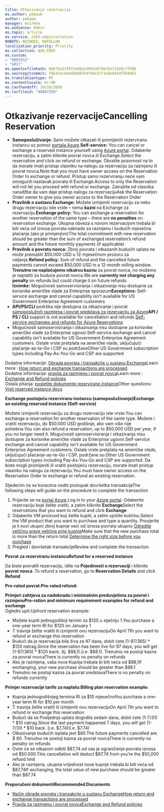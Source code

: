 ```yaml
---
title: Otkazivanje rezervacije
ms.author: pebaum
author: pebaum
manager: mnirkhe
ms.audience: Admin
ms.topic: article
ms.service: o365-administration
ROBOTS: NOINDEX, NOFOLLOW
localization_priority: Priority
ms.collection: Adm_O365
ms.custom:
- "9003552"
- "6817"
ms.openlocfilehash: 04875e33f07c6d0a4306b3579ef81f2d28c7f506
ms.sourcegitcommit: f8b41ecda6db0b8f64fe0c51f1e8e6619f504d61
ms.translationtype: MT
ms.contentlocale: hr-HR
ms.lasthandoff: 10/28/2020
ms.locfileid: "48807250"
---
```

# <a name="cancelling-reservation"></a><span data-ttu-id="284b7-102">Otkazivanje rezervacije</span><span class="sxs-lookup"><span data-stu-id="284b7-102">Cancelling Reservation</span></span>

- <span data-ttu-id="284b7-103">**Samoposluživanje:** Sami možete otkazati ili promijeniti rezerviranu instancu uz pomoć [portala Azure](https://portal.azure.com/#blade/Microsoft_Azure_Reservations/ReservationsBrowseBlade).</span><span class="sxs-lookup"><span data-stu-id="284b7-103">**Self-service:** You can cancel or exchange a reserved instance yourself using [Azure portal](https://portal.azure.com/#blade/Microsoft_Azure_Reservations/ReservationsBrowseBlade).</span></span> <span data-ttu-id="284b7-104">Odaberite rezervaciju, a zatim kliknite povrat novca ili Exchange.</span><span class="sxs-lookup"><span data-stu-id="284b7-104">Select the reservation and click on refund or exchange.</span></span> <span data-ttu-id="284b7-105">Obratite pozornost na to da morate imati pristup vlasniku na nalogu za rezervaciju za razmjenu ili povrat novca.</span><span class="sxs-lookup"><span data-stu-id="284b7-105">Note that you must have owner access on the Reservation Order to exchange or refund.</span></span> <span data-ttu-id="284b7-106">Pristup samo rezerviranju neće vam omogućiti nastavak povrata ili Exchange.</span><span class="sxs-lookup"><span data-stu-id="284b7-106">Access to only the Reservation will not let you proceed with refund or exchange.</span></span> <span data-ttu-id="284b7-107">Zatražite od vlasnika narudžbe da vam daje pristup nalogu za rezervaciju</span><span class="sxs-lookup"><span data-stu-id="284b7-107">Ask the Reservation Order owner to give you owner access to the Reservation Order</span></span>
- <span data-ttu-id="284b7-108">**Pravilnik o sustavu Exchange:** Možete izmijeniti rezervaciju za neku drugu rezervaciju iste vrste – nema **kazni** na Exchange za rezervaciju.</span><span class="sxs-lookup"><span data-stu-id="284b7-108">**Exchange policy:** You can exchange a reservation for another reservation of the same type – there are **no penalties** on reservation exchange.</span></span> <span data-ttu-id="284b7-109">Ukupna obveza s novom rezervacijom trebala bi biti veća od iznosa povrata naknade za razmjenu i budućih mjesečna plaćanja (ako je primjenjivo)</span><span class="sxs-lookup"><span data-stu-id="284b7-109">The total commitment with new reservation should be greater than the sum of exchanged reservation’s refund amount and the future monthly payments (if applicable)</span></span>
- <span data-ttu-id="284b7-110">**Pravilnik o povratu novca:** Zbroj povrata i otkazanih budućih uplata ne može premašiti $50.000 USD u 12-mjesečnom prozoru za valjanje.</span><span class="sxs-lookup"><span data-stu-id="284b7-110">**Refund policy:** Sum of refund and the cancelled future payments cannot exceed $50,000 USD in a 12-month rolling window.</span></span> <span data-ttu-id="284b7-111">**Trenutno ne naplaćujemo nikakvu kaznu** za povrat novca, no možemo je naplatiti za buduće povrat novca.</span><span class="sxs-lookup"><span data-stu-id="284b7-111">We are **currently not charging any penalty** on refunds but could charge it on future refunds</span></span>  
    <span data-ttu-id="284b7-112">**Iznimke:** Mogućnosti samoservisiranja i otkazivanja nisu dostupne za korisnike američke vlade za Enterprise sporazum</span><span class="sxs-lookup"><span data-stu-id="284b7-112">**Exceptions:** Self-service exchange and cancel capability isn't available for US Government Enterprise Agreement customers</span></span>
- <span data-ttu-id="284b7-113">**API/PS/CLI** podrška nije dostupna za otkazivanje i povrat [samoposlužnih razmjena i povrat sredstava za rezervaciju za Azure](https://docs.microsoft.com/azure/cost-management-billing/reservations/exchange-and-refund-azure-reservations?WT.mc_id=Portal-Microsoft_Azure_Support)</span><span class="sxs-lookup"><span data-stu-id="284b7-113">**API / PS / CLI** support is not available for cancellation and refunds [Self-service exchanges and refunds for Azure Reservations](https://docs.microsoft.com/azure/cost-management-billing/reservations/exchange-and-refund-azure-reservations?WT.mc_id=Portal-Microsoft_Azure_Support)</span></span>
- <span data-ttu-id="284b7-114">Mogućnosti samoservisiranja i otkazivanja nisu dostupne za korisnike američke vlade za Enterprise ugovor.</span><span class="sxs-lookup"><span data-stu-id="284b7-114">Self-service exchange and cancel capability isn't available for US Government Enterprise Agreement customers.</span></span> <span data-ttu-id="284b7-115">Ostale vrste pretplata na američke vlade, uključujući plaćanje-as-te-Go i CSP su podržane</span><span class="sxs-lookup"><span data-stu-id="284b7-115">Other US Government subscription types including Pay-As-You-Go and CSP are supported</span></span>

<span data-ttu-id="284b7-116">Dodatne informacije: [Obrada povrata i transakcije u sustavu Exchange](https://docs.microsoft.com/azure/billing/billing-azure-reservations-self-service-exchange-and-refund?WT.mc_id=Portal-Microsoft_Azure_Support#how-return-and-exchange-transactions-are-processed)</span><span class="sxs-lookup"><span data-stu-id="284b7-116">Learn more : [How return and exchange transactions are processed](https://docs.microsoft.com/azure/billing/billing-azure-reservations-self-service-exchange-and-refund?WT.mc_id=Portal-Microsoft_Azure_Support#how-return-and-exchange-transactions-are-processed)</span></span>  
<span data-ttu-id="284b7-117">Dodatne informacije: [pravila za razmjenu i povrat novca](https://docs.microsoft.com/azure/billing/billing-azure-reservations-self-service-exchange-and-refund?WT.mc_id=Portal-Microsoft_Azure_Support#exchange-policies)</span><span class="sxs-lookup"><span data-stu-id="284b7-117">Learn more : [Exchange and Refund policies](https://docs.microsoft.com/azure/billing/billing-azure-reservations-self-service-exchange-and-refund?WT.mc_id=Portal-Microsoft_Azure_Support#exchange-policies)</span></span>  
<span data-ttu-id="284b7-118">Ostala pitanja: [posjetite dokumente rezervirane instance](https://docs.microsoft.com/azure/billing/billing-save-compute-costs-reservations?WT.mc_id=Portal-Microsoft_Azure_Support)</span><span class="sxs-lookup"><span data-stu-id="284b7-118">Other questions: [Visit reserved instance docs](https://docs.microsoft.com/azure/billing/billing-save-compute-costs-reservations?WT.mc_id=Portal-Microsoft_Azure_Support)</span></span>

<span data-ttu-id="284b7-119">**Exchange postojeću rezerviranu instancu (samoposluživanje)**</span><span class="sxs-lookup"><span data-stu-id="284b7-119">**Exchange an existing reserved instance (Self-service)**</span></span>

<span data-ttu-id="284b7-120">Možete izmijeniti rezervaciju za drugu rezervaciju iste vrste.</span><span class="sxs-lookup"><span data-stu-id="284b7-120">You can exchange a reservation for another reservation of the same type.</span></span> <span data-ttu-id="284b7-121">Možete i vratiti rezervaciju, do $50.000 USD godišnje, ako vam više nije potrebna.</span><span class="sxs-lookup"><span data-stu-id="284b7-121">You can also refund a reservation, up to $50,000 USD per year, if you no longer need it.</span></span> <span data-ttu-id="284b7-122">Mogućnosti samoservisiranja i otkazivanja nisu dostupne za korisnike američke vlade za Enterprise ugovor.</span><span class="sxs-lookup"><span data-stu-id="284b7-122">Self-service exchange and cancel capability isn't available for US Government Enterprise Agreement customers.</span></span> <span data-ttu-id="284b7-123">Ostale vrste pretplata na američke vlade, uključujući plaćanje-as-te-Go i CSP, podržane su.</span><span class="sxs-lookup"><span data-stu-id="284b7-123">Other US Government subscription types including Pay-As-You-Go and CSP are supported.</span></span> <span data-ttu-id="284b7-124">Da biste mogli promijeniti ili vratiti postojeću rezervaciju, morate imati pristup vlasniku na nalogu za rezervaciju.</span><span class="sxs-lookup"><span data-stu-id="284b7-124">You must have owner access on the Reservation Order to exchange or refund an existing reservation.</span></span>

<span data-ttu-id="284b7-125">Sljedećim će se koracima voditi postupak dovršetka transakcije</span><span class="sxs-lookup"><span data-stu-id="284b7-125">The following steps will guide on the procedure to complete the transaction</span></span>

1. <span data-ttu-id="284b7-126">Prijavite se na [portal Azure](https://portal.azure.com/#blade/Microsoft_Azure_Reservations/ReservationsBrowseBlade).</span><span class="sxs-lookup"><span data-stu-id="284b7-126">Log in to your [Azure portal](https://portal.azure.com/#blade/Microsoft_Azure_Reservations/ReservationsBrowseBlade).</span></span> <span data-ttu-id="284b7-127">Odaberite rezervaciju koje želite vratiti, a zatim kliknite **Exchange**</span><span class="sxs-lookup"><span data-stu-id="284b7-127">Select the reservations that you want to refund and click **Exchange**</span></span>
2. <span data-ttu-id="284b7-128">Odaberite VM proizvod koji želite kupiti, a zatim upišite količinu.</span><span class="sxs-lookup"><span data-stu-id="284b7-128">Select the VM product that you want to purchase and type a quantity.</span></span> <span data-ttu-id="284b7-129">Provjerite je li novi ukupni zbroj kupnje veći od iznosa povrata ukupno [Odredite veličinu prave veličine prije kupnje](https://docs.microsoft.com/azure/virtual-machines/windows/prepay-reserved-vm-instances?WT.mc_id=Portal-Microsoft_Azure_Support#determine-the-right-vm-size-before-you-buy)</span><span class="sxs-lookup"><span data-stu-id="284b7-129">Make sure that the new purchase total is more than the return total [Determine the right size before you purchase](https://docs.microsoft.com/azure/virtual-machines/windows/prepay-reserved-vm-instances?WT.mc_id=Portal-Microsoft_Azure_Support#determine-the-right-vm-size-before-you-buy)</span></span>
3. <span data-ttu-id="284b7-130">Pregled i dovršetak transakcije</span><span class="sxs-lookup"><span data-stu-id="284b7-130">Review and complete the transaction</span></span>

<span data-ttu-id="284b7-131">**Povrat za rezerviranu instancu**</span><span class="sxs-lookup"><span data-stu-id="284b7-131">**Refund for a reserved instance**</span></span>

<span data-ttu-id="284b7-132">Da biste povratili rezervaciju, idite na **Pojedinosti o rezervaciji** i kliknite **povrat novca** .</span><span class="sxs-lookup"><span data-stu-id="284b7-132">To refund a reservation, go to **Reservation Details** and click **Refund**</span></span>

<span data-ttu-id="284b7-133">**Pro-rated povrat:**</span><span class="sxs-lookup"><span data-stu-id="284b7-133">**Pro-rated refund:**</span></span>

<span data-ttu-id="284b7-134">**Primjeri zahtjeva za nadoknadu i minimalnim preduvjetima za povrat i razmjenu**</span><span class="sxs-lookup"><span data-stu-id="284b7-134">**Pro-ration and minimum requirement examples for refund and exchange**</span></span>  
<span data-ttu-id="284b7-135">Ogledni upit:</span><span class="sxs-lookup"><span data-stu-id="284b7-135">Upfront reservation example:</span></span>

- <span data-ttu-id="284b7-136">Možete kupiti jednogodišnji termin za $120 u siječnju 1.</span><span class="sxs-lookup"><span data-stu-id="284b7-136">You purchase a one-year term RI for $120 on January 1</span></span>
- <span data-ttu-id="284b7-137">7. travnja želite vratiti ili izmijeniti ovu rezervaciju</span><span class="sxs-lookup"><span data-stu-id="284b7-137">On April 7th you want to refund or exchange this reservation</span></span>
- <span data-ttu-id="284b7-138">Budući da je rezervacija bila živa za 97 dana, dobit ćete (1-97/365) \* $120 natrag.</span><span class="sxs-lookup"><span data-stu-id="284b7-138">Since the reservation has been live for 97 days, you will get (1-97/365) \* $120 back.</span></span> <span data-ttu-id="284b7-139">(tj. $88,1).</span><span class="sxs-lookup"><span data-stu-id="284b7-139">(i.e. $88.1).</span></span> <span data-ttu-id="284b7-140">Trenutno ne postoji kazna za povrat novca</span><span class="sxs-lookup"><span data-stu-id="284b7-140">There is currently no penalty on refunds</span></span>
- <span data-ttu-id="284b7-141">Ako je razmjena, vaša nova Kupnja trebala bi biti veća od $88,1</span><span class="sxs-lookup"><span data-stu-id="284b7-141">If exchanging, your new purchase should be greater than $88.1</span></span>
- <span data-ttu-id="284b7-142">Trenutno ne postoji kazna za povrat sredstava</span><span class="sxs-lookup"><span data-stu-id="284b7-142">There is no penalty on refunds currently</span></span>

<span data-ttu-id="284b7-143">**Primjer rezervacije tarife za naplatu:**</span><span class="sxs-lookup"><span data-stu-id="284b7-143">**Billing plan reservation example:**</span></span>

- <span data-ttu-id="284b7-144">Kupnja jednogodišnjeg termina RI za $10 mjesečno</span><span class="sxs-lookup"><span data-stu-id="284b7-144">You purchase a one-year term RI for $10 per month</span></span>
- <span data-ttu-id="284b7-145">7. travnja želite vratiti ili izmijeniti ovu rezervaciju</span><span class="sxs-lookup"><span data-stu-id="284b7-145">On April 7th you want to refund or exchange this reservation</span></span>
- <span data-ttu-id="284b7-146">Budući da se Posljednja uplata dogodila sedam dana, dobit ćete (1-7/31) \* $10 natrag.</span><span class="sxs-lookup"><span data-stu-id="284b7-146">Since the last payment happened 7 days, you will get (1-7/31) \* $10 back.</span></span> <span data-ttu-id="284b7-147">(i.e. $7,74)</span><span class="sxs-lookup"><span data-stu-id="284b7-147">(i.e. $7.74)</span></span>
- <span data-ttu-id="284b7-148">Otkazivanje budućih isplata jest $80.</span><span class="sxs-lookup"><span data-stu-id="284b7-148">The future payments cancelled are $ 80.</span></span> <span data-ttu-id="284b7-149">Trenutno ne postoji kazna za povrat novca</span><span class="sxs-lookup"><span data-stu-id="284b7-149">There is currently no penalty on refunds</span></span>
- <span data-ttu-id="284b7-150">Ovim će se otkazom odbiti $87,74 od vas je ograničenje povrata iznosa od $50.000.</span><span class="sxs-lookup"><span data-stu-id="284b7-150">This cancellation will deduct $87.74 from you’re the $50,000 refund limit</span></span>
- <span data-ttu-id="284b7-151">Ako je razmjena, ukupna vrijednost nove kupnje trebala bi biti veća od $87,74</span><span class="sxs-lookup"><span data-stu-id="284b7-151">If exchanging, the total value of new purchase should be greater than $87.74</span></span>

<span data-ttu-id="284b7-152">**Preporučeni dokumenti**</span><span class="sxs-lookup"><span data-stu-id="284b7-152">**Recommended Documents**</span></span>

- [<span data-ttu-id="284b7-153">Način obrade povrata i transakcije u sustavu Exchange</span><span class="sxs-lookup"><span data-stu-id="284b7-153">How return and exchange transactions are processed</span></span>](https://docs.microsoft.com/azure/billing/billing-azure-reservations-self-service-exchange-and-refund?WT.mc_id=Portal-Microsoft_Azure_Support#how-return-and-exchange-transactions-are-processed)
- [<span data-ttu-id="284b7-154">Pravila za razmjenu i povrat novca</span><span class="sxs-lookup"><span data-stu-id="284b7-154">Exchange and Refund policies</span></span>](https://docs.microsoft.com/azure/billing/billing-azure-reservations-self-service-exchange-and-refund?WT.mc_id=Portal-Microsoft_Azure_Support#exchange-policies)